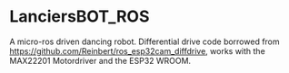# LanciersBOT_ROS
A micro-ros driven dancing robot.
Differential drive code borrowed from https://github.com/Reinbert/ros_esp32cam_diffdrive, 
works with the MAX22201 Motordriver and the ESP32 WROOM.
